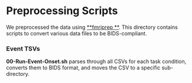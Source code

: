 # Preprocessing Scripts

We preprocessed the data using <a href="https://fmriprep.org/en/stable/" target=_blank>**fmriprep **</a>. This directory contains scripts to convert various data files to be BIDS-compliant.

### Event TSVs
**00-Run-Event-Onset.sh** parses through all CSVs for each task condition, converts them to BIDS format, and moves the CSV to a specific sub-directory.
